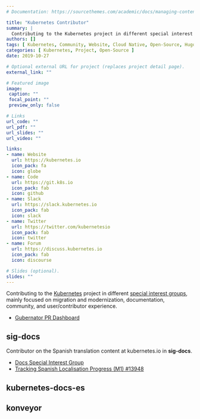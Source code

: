 ```yaml
---
# Documentation: https://sourcethemes.com/academic/docs/managing-content/

title: "Kubernetes Contributor"
summary: |
  Contributing to the Kubernetes project in different special interest groups, mainly focused on migration and modernization, documentation translation, community engagement, and user/contributor experience.
authors: []
tags: [ Kubernetes, Community, Website, Cloud Native, Open-Source, Hugo]
categories: [ Kubernetes, Project, Open-Source ]
date: 2019-10-27

# Optional external URL for project (replaces project detail page).
external_link: ""

# Featured image
image:
 caption: ""
 focal_point: ""
 preview_only: false

# Links
url_code: ""
url_pdf: ""
url_slides: ""
url_video: ""

links:
- name: Website
  url: https://kubernetes.io
  icon_pack: fa
  icon: globe
- name: Code
  url: https://git.k8s.io
  icon_pack: fab
  icon: github
- name: Slack
  url: https://slack.kubernetes.io
  icon_pack: fab
  icon: slack
- name: Twitter
  url: https://twitter.com/kubernetesio
  icon_pack: fab
  icon: twitter
- name: Forum
  url: https://discuss.kubernetes.io
  icon_pack: fab
  icon: discourse

# Slides (optional).
slides: ""
---
```


Contributing to the [Kubernetes](https://kubernetes.io) project in different [special interest groups](https://git.k8s.io/community/),
mainly focused on migration and modernization, documentation, community, and user/contributor experience.

- [Gubernator PR Dashboard](https://gubernator.k8s.io/pr/luiscachog)

## sig-docs

Contributor on the Spanish translation content at kubernetes.io in **sig-docs**.

- [Docs Special Interest Group](https://git.k8s.io/community/sig-docs)
- [Tracking Spanish Localisation Progress (M1) #13948](https://github.com/kubernetes/website/issues/13948)

## kubernetes-docs-es

## konveyor
